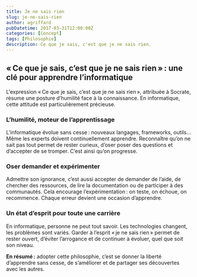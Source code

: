 ```yaml
---
title: Je ne sais rien
slug: je-ne-sais-rien
author: agriffard
pubDatetime: 2017-03-31T12:00:00Z
categories: [Concept]
tags: [Philosophie]
description: Ce que je sais, c'est que je ne sais rien.
---
```


## « Ce que je sais, c’est que je ne sais rien » : une clé pour apprendre l’informatique

L’expression « Ce que je sais, c’est que je ne sais rien », attribuée à Socrate, résume une posture d’humilité face à la connaissance. En informatique, cette attitude est particulièrement précieuse.

### L’humilité, moteur de l’apprentissage

L’informatique évolue sans cesse : nouveaux langages, frameworks, outils… Même les experts doivent continuellement apprendre. Reconnaître qu’on ne sait pas tout permet de rester curieux, d’oser poser des questions et d’accepter de se tromper. C’est ainsi qu’on progresse.

### Oser demander et expérimenter

Admettre son ignorance, c’est aussi accepter de demander de l’aide, de chercher des ressources, de lire la documentation ou de participer à des communautés. Cela encourage l’expérimentation : on teste, on échoue, on recommence. Chaque erreur devient une occasion d’apprendre.

### Un état d’esprit pour toute une carrière

En informatique, personne ne peut tout savoir. Les technologies changent, les problèmes sont variés. Garder à l’esprit « je ne sais rien » permet de rester ouvert, d’éviter l’arrogance et de continuer à évoluer, quel que soit son niveau.

**En résumé :** adopter cette philosophie, c’est se donner la liberté d’apprendre sans cesse, de s’améliorer et de partager ses découvertes avec les autres.

